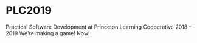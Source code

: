 # PLC2019
Practical Software Development at Princeton Learning Cooperative 2018 - 2019
We're making a game!  Now!
